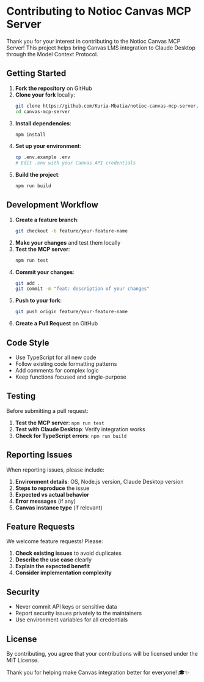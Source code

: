 # Contributing to Notioc Canvas MCP Server

Thank you for your interest in contributing to the Notioc Canvas MCP Server! This project helps bring Canvas LMS integration to Claude Desktop through the Model Context Protocol.

## Getting Started

1. **Fork the repository** on GitHub
2. **Clone your fork** locally:
   ```bash
   git clone https://github.com/Kuria-Mbatia/notioc-canvas-mcp-server.git
   cd canvas-mcp-server
   ```
3. **Install dependencies**:
   ```bash
   npm install
   ```
4. **Set up your environment**:
   ```bash
   cp .env.example .env
   # Edit .env with your Canvas API credentials
   ```
5. **Build the project**:
   ```bash
   npm run build
   ```

## Development Workflow

1. **Create a feature branch**:
   ```bash
   git checkout -b feature/your-feature-name
   ```
2. **Make your changes** and test them locally
3. **Test the MCP server**:
   ```bash
   npm run test
   ```
4. **Commit your changes**:
   ```bash
   git add .
   git commit -m "feat: description of your changes"
   ```
5. **Push to your fork**:
   ```bash
   git push origin feature/your-feature-name
   ```
6. **Create a Pull Request** on GitHub

## Code Style

- Use TypeScript for all new code
- Follow existing code formatting patterns
- Add comments for complex logic
- Keep functions focused and single-purpose

## Testing

Before submitting a pull request:

1. **Test the MCP server**: `npm run test`
2. **Test with Claude Desktop**: Verify integration works
3. **Check for TypeScript errors**: `npm run build`

## Reporting Issues

When reporting issues, please include:

1. **Environment details**: OS, Node.js version, Claude Desktop version
2. **Steps to reproduce** the issue
3. **Expected vs actual behavior**
4. **Error messages** (if any)
5. **Canvas instance type** (if relevant)

## Feature Requests

We welcome feature requests! Please:

1. **Check existing issues** to avoid duplicates
2. **Describe the use case** clearly
3. **Explain the expected benefit**
4. **Consider implementation complexity**

## Security

- Never commit API keys or sensitive data
- Report security issues privately to the maintainers
- Use environment variables for all credentials

## License

By contributing, you agree that your contributions will be licensed under the MIT License.

Thank you for helping make Canvas integration better for everyone! 🎓✨
